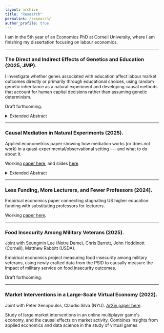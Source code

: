 ```yaml
---
layout: archive
title: "Research"
permalink: /research/
author_profile: true
---
```


I am in the 5th year of an Economics PhD at Cornell University, where I am finishing my dissertation focusing on labour economics.

---

### The Direct and Indirect Effects of Genetics and Education (2025, JMP).

I investigate whether genes associated with education affect labour market outcomes directly or primarily through educational choices, using random genetic inheritance as a natural experiment and developing causal methods that account for human capital decisions rather than assuming genetic determinism.

Draft forthcoming.

<details style="text-align: justify">
    <summary> Extended Abstract </summary>
    Recent genetic research has shown that genes matter for education and labour market outcomes, but has little to say on the economic mechanisms beneath these findings.
    I use plausibly random deviation from parents as a natural experiment for the Education PolyGenic Index (Ed PGI) to estimate causal effects of genes associated with years of education, using data from the UK Biobank.
    I then decompose these genetic effects into a direct genetic effect and indirect education pathway using a causal mediation framework that allows for selection-into-education, using multiple UK university openings in the 1960s as instruments for higher education attendance. 
    The Ed PGI increases labour market earnings through higher education attendance, with direct genetic effects indistinguishable from zero --- contradicting previous speculation that education-linked genes independently increase intelligence or other labour market traits.
    Education linked genes are more about returns to higher education, and less about direct genetic effects.
    These findings reframe social science genetics by shifting focus from asking ''if genes matter'' to ''how genes matter'' --- not as deterministic forces, but as factors that influence human capital decisions within institutional constraints.
    By using causal methods that explicitly account for individual choice, rather than assuming genetic determinism, this research provides a richer understanding of how biological inheritance, personal agency, and institutional structures interact to shape labour market inequality.
</details>

---

### Causal Mediation in Natural Experiments (2025).

Applied econometrics paper showing how mediation works (or does not work) in a quasi-experimental/observational setting --- and what to do about it.

Working [paper here](https://raw.githubusercontent.com/shoganhennessy/mediation-natural-experiment/main/mediation-natural-experiment-2025.pdf), and slides [here](https://raw.githubusercontent.com/shoganhennessy/mediation-natural-experiment/main/presentation-2025.pdf).

<details style="text-align: justify">
    <summary> Extended Abstract </summary>
    Natural experiments are a cornerstone of applied economics, providing settings for estimating causal effects with a compelling argument for treatment ignorability.
    Applied researchers often investigate mechanisms behind treatment effects by controlling for a mediator of interest, alluding to Causal Mediation (CM) methods for estimating direct and indirect effects (CM effects).
    This approach to investigating mechanisms unintentionally assumes the mediator is quasi-randomly assigned --- in addition to the quasi-random assignment of the initial treatment.
    Individuals' choice to take (or refuse) a mediator based on costs and benefits is inconsistent with mediator ignorability, suggesting in-practice estimates of CM effects are biased in natural experiment settings.
    I solve for explicit bias terms when the mediator is not ignorable, imitating classical selection bias for average causal effects.
    I consider an alternative approach to credibly estimate CM effects, when selection-into-mediator is driven by unobserved costs and benefits.
    The approach uses a control function adjustment, relying on mediator take-up cost as an instrument.
    Simulations confirm that this method corrects for selection bias in conventional CM estimates, providing both parametric and semi-parametric methods.
    This approach gives applied researchers an alternative method to estimate CM effects when they can only establish a credible argument for quasi-random assignment of the initial treatment, and not a mediator, as is common in natural experiments.
</details>

---

### Less Funding, More Lecturers, and Fewer Professors (2024).

Empirical economics paper connecting stagnating US higher education funding with substituting professors for lecturers.

Working [paper here](https://raw.githubusercontent.com/shoganhennessy/state-funding-faculty/main/state-funding-faculty-2024.pdf).

---

### Food Insecurity Among Military Veterans (2025).

Joint with Seungmin Lee (Notre Dame), Chris Barrett, John Hoddinott (Cornell), Matthew Rabbitt (USDA).

Empirical economics project measuring food insecurity among military veterans, using newly crafted data from the PSID to causally measure the impact of military service on food insecurity outcomes.

Draft forthcoming.

---

### Market Interventions in a Large-Scale Virtual Economy (2022).

Joint with Peter Xenopoulos, Claudio Silva (NYU).
[ArXiv paper here](https://doi.org/10.48550/arXiv.2210.07970).

Study of large market interventions in an online multiplayer game's economy, and the causal effects on market activity.
Combines insights from applied economics and data science in the study of virtual games.
